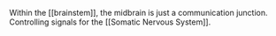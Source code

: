 Within the [[brainstem]], the midbrain is just a communication junction. Controlling signals for the [[Somatic Nervous System]]. 